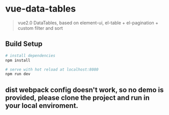 # vue-data-tables

> vue2.0 DataTables, based on element-ui, el-table + el-pagination + custom filter and sort

## Build Setup

``` bash
# install dependencies
npm install

# serve with hot reload at localhost:8080
npm run dev
```

## dist webpack config doesn't work, so no demo is provided, please clone the project and run in your local enviroment.
